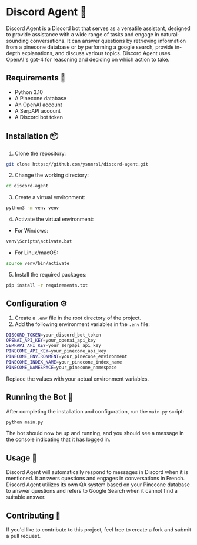 # Discord Agent 🤖

Discord Agent is a Discord bot that serves as a versatile assistant, designed to provide assistance with a wide range of tasks and engage in natural-sounding conversations. It can answer questions by retrieving information from a pinecone database or by performing a google search, provide in-depth explanations, and discuss various topics. Discord Agent uses OpenAI's gpt-4 for reasoning and deciding on which action to take.

## Requirements 🔧

- Python 3.10
- A Pinecone database
- An OpenAI account
- A SerpAPI account
- A Discord bot token

## Installation 📦

1. Clone the repository:

```bash
git clone https://github.com/ysnmrsl/discord-agent.git
```

2. Change the working directory:

```bash
cd discord-agent
```

3. Create a virtual environment:

```bash
python3 -m venv venv
```

4. Activate the virtual environment:

- For Windows:

```bash
venv\Scripts\activate.bat
```

- For Linux/macOS:

```bash
source venv/bin/activate
```

5. Install the required packages:

```bash
pip install -r requirements.txt
```

## Configuration ⚙️

1. Create a `.env` file in the root directory of the project.
2. Add the following environment variables in the `.env` file:

```bash
DISCORD_TOKEN=your_discord_bot_token
OPENAI_API_KEY=your_openai_api_key
SERPAPI_API_KEY=your_serpapi_api_key
PINECONE_API_KEY=your_pinecone_api_key
PINECONE_ENVIRONMENT=your_pinecone_environment
PINECONE_INDEX_NAME=your_pinecone_index_name
PINECONE_NAMESPACE=your_pinecone_namespace
```

Replace the values with your actual environment variables.

## Running the Bot 🚀

After completing the installation and configuration, run the `main.py` script:

```bash
python main.py
```

The bot should now be up and running, and you should see a message in the console indicating that it has logged in.

## Usage 💬

Discord Agent will automatically respond to messages in Discord when it is mentioned. It answers questions and engages in conversations in French. Discord Agent utilizes its own QA system based on your Pinecone database to answer questions and refers to Google Search when it cannot find a suitable answer.

## Contributing 🙌

If you'd like to contribute to this project, feel free to create a fork and submit a pull request.
